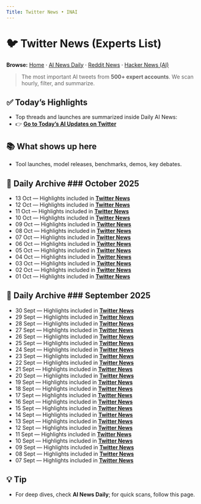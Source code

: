 ```yaml
---
Title: Twitter News • INAI
---
```


# 🐦 Twitter News (Experts List)

**Browse:** [Home](index.md) · [AI News Daily](news.md) · [Reddit News](reddit-news.md) · [Hacker News (AI)](hacker-news.md)

> The most important AI tweets from **500+ expert accounts**. We scan hourly, filter, and summarize.

## ✅ Today’s Highlights
- Top threads and launches are summarized inside Daily AI News:
- 👉 **[Go to Today’s AI Updates on Twitter](twitter-news/2025/2025-10-13.md)**

## 📚 What shows up here
- Tool launches, model releases, benchmarks, demos, key debates.

## 📅 Daily Archive ### October 2025
- 13 Oct — Highlights included in **[Twitter News](twitter-news/2025/2025-10-13.md)**
- 12 Oct — Highlights included in **[Twitter News](twitter-news/2025/2025-10-12.md)**
- 11 Oct — Highlights included in **[Twitter News](twitter-news/2025/2025-10-11.md)**
- 10 Oct — Highlights included in **[Twitter News](twitter-news/2025/2025-10-10.md)**
- 09 Oct — Highlights included in **[Twitter News](twitter-news/2025/2025-10-09.md)**
- 08 Oct — Highlights included in **[Twitter News](twitter-news/2025/2025-10-08.md)**
- 07 Oct — Highlights included in **[Twitter News](twitter-news/2025/2025-10-07.md)**
- 06 Oct — Highlights included in **[Twitter News](twitter-news/2025/2025-10-06.md)**
- 05 Oct — Highlights included in **[Twitter News](twitter-news/2025/2025-10-05.md)**
- 04 Oct — Highlights included in **[Twitter News](twitter-news/2025/2025-10-04.md)**
- 03 Oct — Highlights included in **[Twitter News](twitter-news/2025/2025-10-03.md)**
- 02 Oct — Highlights included in **[Twitter News](twitter-news/2025/2025-10-02.md)**
- 01 Oct — Highlights included in **[Twitter News](twitter-news/2025/2025-10-01.md)**

## 📅 Daily Archive ### September 2025
- 30 Sept — Highlights included in **[Twitter News](twitter-news/2025/2025-09-30.md)**
- 29 Sept — Highlights included in **[Twitter News](twitter-news/2025/2025-09-29.md)**
- 28 Sept — Highlights included in **[Twitter News](twitter-news/2025/2025-09-28.md)**
- 27 Sept — Highlights included in **[Twitter News](twitter-news/2025/2025-09-27.md)**
- 26 Sept — Highlights included in **[Twitter News](twitter-news/2025/2025-09-26.md)**
- 25 Sept — Highlights included in **[Twitter News](twitter-news/2025/2025-09-25.md)**
- 24 Sept — Highlights included in **[Twitter News](twitter-news/2025/2025-09-24.md)**
- 23 Sept — Highlights included in **[Twitter News](twitter-news/2025/2025-09-23.md)**
- 22 Sept — Highlights included in **[Twitter News](twitter-news/2025/2025-09-22.md)**
- 21 Sept — Highlights included in **[Twitter News](twitter-news/2025/2025-09-21.md)**
- 20 Sept — Highlights included in **[Twitter News](twitter-news/2025/2025-09-20.md)**
- 19 Sept — Highlights included in **[Twitter News](twitter-news/2025/2025-09-19.md)**
- 18 Sept — Highlights included in **[Twitter News](twitter-news/2025/2025-09-18.md)**
- 17 Sept — Highlights included in **[Twitter News](twitter-news/2025/2025-09-17.md)**
- 16 Sept — Highlights included in **[Twitter News](twitter-news/2025/2025-09-16.md)**
- 15 Sept — Highlights included in **[Twitter News](twitter-news/2025/2025-09-15.md)**
- 14 Sept — Highlights included in **[Twitter News](twitter-news/2025/2025-09-14.md)**
- 13 Sept — Highlights included in **[Twitter News](twitter-news/2025/2025-09-13.md)**
- 12 Sept — Highlights included in **[Twitter News](twitter-news/2025/2025-09-12.md)**
- 11 Sept — Highlights included in **[Twitter News](twitter-news/2025/2025-09-11.md)**
- 10 Sept — Highlights included in **[Twitter News](twitter-news/2025/2025-09-10.md)**
- 09 Sept — Highlights included in **[Twitter News](twitter-news/2025/2025-09-09.md)**
- 08 Sept — Highlights included in **[Twitter News](twitter-news/2025/2025-09-08.md)**
- 07 Sept — Highlights included in **[Twitter News](twitter-news/2025/2025-09-07.md)**

## 💡 Tip
- For deep dives, check **AI News Daily**; for quick scans, follow this page.
